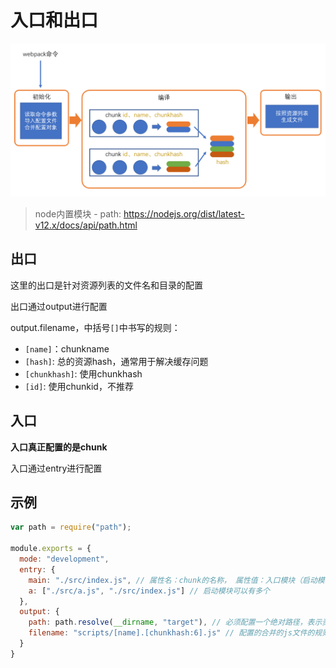 # 入口和出口

![](assets/2020-01-09-15-51-07.png)

> node内置模块 - path: https://nodejs.org/dist/latest-v12.x/docs/api/path.html

## 出口

这里的出口是针对资源列表的文件名和目录的配置

出口通过output进行配置

output.filename，中括号`[]`中书写的规则：

- `[name]`：chunkname
- `[hash]`: 总的资源hash，通常用于解决缓存问题
- `[chunkhash]`: 使用chunkhash
- `[id]`: 使用chunkid，不推荐

## 入口

**入口真正配置的是chunk**

入口通过entry进行配置

## 示例

```js
var path = require("path");

module.exports = {
  mode: "development",
  entry: {
    main: "./src/index.js", // 属性名：chunk的名称， 属性值：入口模块（启动模块）
    a: ["./src/a.js", "./src/index.js"] // 启动模块可以有多个
  },
  output: {
    path: path.resolve(__dirname, "target"), // 必须配置一个绝对路径，表示资源放置的文件夹，默认是dist
    filename: "scripts/[name].[chunkhash:6].js" // 配置的合并的js文件的规则
  }
}
```
